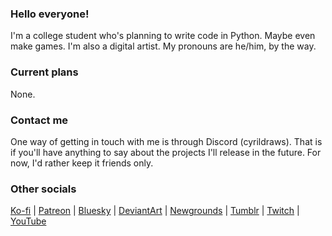 ### Hello everyone!
I'm a college student who's planning to write code in Python. Maybe even make games. I'm also a digital artist. My pronouns are he/him, by the way.
### Current plans
None.
### Contact me
One way of getting in touch with me is through Discord (cyrildraws). That is if you'll have anything to say about the projects I'll release in the future. For now, I'd rather keep it friends only.
### Other socials
[Ko-fi](https://ko-fi.com/cyrildraws) |
[Patreon](https://patreon.com/CyrilDoesStuff) |
[Bluesky](https://bsky.app/profile/cyrildraws.bsky.social) |
[DeviantArt](https://deviantart.com/cyrildraws) | 
[Newgrounds](https://cyrildraws.newgrounds.com) | 
[Tumblr](https://cyrildraws.tumblr.com) |
[Twitch](https://twitch.tv/cyrildoesstuff) |
[YouTube](https://youtube.com/@CyrilDoezStuff)
